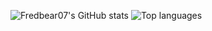 ![Fredbear07's GitHub stats](https://github-readme-stats.vercel.app/api?username=Fredbear07&show_icons=true&theme=github_dark)
![Top languages](https://github-readme-stats.vercel.app/api/top-langs/?username=fredbear07&layout=compact&theme=github_dark)
